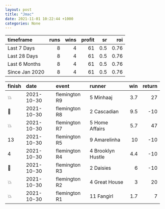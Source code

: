 ```yaml
---   
layout: post   
title: "Jmac"   
date: 2021-11-01 10:22:44 +1000  
categories: None 
---   
```



| timeframe      |   runs |   wins |   profit |   sr |   roi |
|:---------------|-------:|-------:|---------:|-----:|------:|
| Last 7 Days    |      8 |      4 |       61 |  0.5 |  0.76 |
| Last 28 Days   |      8 |      4 |       61 |  0.5 |  0.76 |
| Last 6 Months  |      8 |      4 |       61 |  0.5 |  0.76 |
| Since Jan 2020 |      8 |      4 |       61 |  0.5 |  0.76 |

| finish            | date       | event         | runner            |   win |   return |
|:------------------|:-----------|:--------------|:------------------|------:|---------:|
| :boom:            | 2021-10-30 | flemington R9 | 5 Minhaaj         |   3.7 |       27 |
| :3rd_place_medal: | 2021-10-30 | flemington R8 | 2 Cascadian       |   9.5 |      -10 |
| :boom:            | 2021-10-30 | flemington R7 | 5 Home Affairs    |   5.7 |       47 |
| 13                | 2021-10-30 | flemington R5 | 9 Amarelinha      |  10   |      -10 |
| 4                 | 2021-10-30 | flemington R4 | 4 Brooklyn Hustle |   4.4 |      -10 |
| :2nd_place_medal: | 2021-10-30 | flemington R3 | 2 Daisies         |   6   |      -10 |
| :boom:            | 2021-10-30 | flemington R2 | 4 Great House     |   3   |       20 |
| :boom:            | 2021-10-30 | flemington R1 | 11 Fangirl        |   1.7 |        7 |
